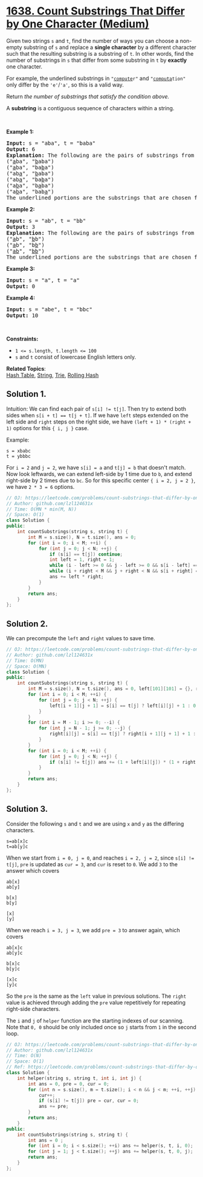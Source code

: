 # [1638. Count Substrings That Differ by One Character (Medium)](https://leetcode.com/problems/count-substrings-that-differ-by-one-character/)

<p>Given two strings <code>s</code> and <code>t</code>, find the number of ways you can choose a non-empty substring of <code>s</code> and replace a <strong>single character</strong> by a different character such that the resulting substring is a substring of <code>t</code>. In other words, find the number of substrings in <code>s</code> that differ from some substring in <code>t</code> by <strong>exactly</strong> one character.</p>

<p>For example, the underlined substrings in <code>"<u>compute</u>r"</code> and <code>"<u>computa</u>tion"</code> only differ by the <code>'e'</code>/<code>'a'</code>, so this is a valid way.</p>

<p>Return <em>the number of substrings that satisfy the condition above.</em></p>

<p>A <strong>substring</strong> is a contiguous sequence of characters within a string.</p>

<p>&nbsp;</p>
<p><strong>Example 1:</strong></p>

<pre><strong>Input:</strong> s = "aba", t = "baba"
<strong>Output:</strong> 6
<strong>Explanation: </strong>The following are the pairs of substrings from s and t that differ by exactly 1 character:
("<u>a</u>ba", "<u>b</u>aba")
("<u>a</u>ba", "ba<u>b</u>a")
("ab<u>a</u>", "<u>b</u>aba")
("ab<u>a</u>", "ba<u>b</u>a")
("a<u>b</u>a", "b<u>a</u>ba")
("a<u>b</u>a", "bab<u>a</u>")
The underlined portions are the substrings that are chosen from s and t.
</pre>
​​<strong>Example 2:</strong>

<pre><strong>Input:</strong> s = "ab", t = "bb"
<strong>Output:</strong> 3
<strong>Explanation: </strong>The following are the pairs of substrings from s and t that differ by 1 character:
("<u>a</u>b", "<u>b</u>b")
("<u>a</u>b", "b<u>b</u>")
("<u>ab</u>", "<u>bb</u>")
​​​​The underlined portions are the substrings that are chosen from s and t.
</pre>
<strong>Example 3:</strong>

<pre><strong>Input:</strong> s = "a", t = "a"
<strong>Output:</strong> 0
</pre>

<p><strong>Example 4:</strong></p>

<pre><strong>Input:</strong> s = "abe", t = "bbc"
<strong>Output:</strong> 10
</pre>

<p>&nbsp;</p>
<p><strong>Constraints:</strong></p>

<ul>
	<li><code>1 &lt;= s.length, t.length &lt;= 100</code></li>
	<li><code>s</code> and <code>t</code> consist of lowercase English letters only.</li>
</ul>


**Related Topics**:  
[Hash Table](https://leetcode.com/tag/hash-table/), [String](https://leetcode.com/tag/string/), [Trie](https://leetcode.com/tag/trie/), [Rolling Hash](https://leetcode.com/tag/rolling-hash/)

## Solution 1.

Intuition: We can find each pair of `s[i] != t[j]`. Then try to extend both sides when `s[i + t] == t[j + t]`. If we have `left` steps extended on the left side and `right` steps on the right side, we have `(left + 1) * (right + 1)` options for this `{ i, j }` case.

Example:

```
s = xbabc
t = ybbbc
```

For `i = 2` and `j = 2`, we have `s[i] = a` and `t[j] = b` that doesn't match. Now look leftwards, we can extend left-side by 1 time due to `b`, and extend right-side by 2 times due to `bc`. So for this specific center `{ i = 2, j = 2 }`, we have `2 * 3 = 6` options.

```cpp
// OJ: https://leetcode.com/problems/count-substrings-that-differ-by-one-character/
// Author: github.com/lzl124631x
// Time: O(MN * min(M, N))
// Space: O(1)
class Solution {
public:
    int countSubstrings(string s, string t) {
        int M = s.size(), N = t.size(), ans = 0;
        for (int i = 0; i < M; ++i) {
            for (int j = 0; j < N; ++j) {
                if (s[i] == t[j]) continue;
                int left = 1, right = 1;
                while (i - left >= 0 && j - left >= 0 && s[i - left] == t[j - left]) ++left;
                while (i + right < M && j + right < N && s[i + right] == t[j + right]) ++right;
                ans += left * right;
            }
        }
        return ans;
    }
};
```

## Solution 2.

We can precompute the `left` and `right` values to save time.

```cpp
// OJ: https://leetcode.com/problems/count-substrings-that-differ-by-one-character/
// Author: github.com/lzl124631x
// Time: O(MN)
// Space: O(MN)
class Solution {
public:
    int countSubstrings(string s, string t) {
        int M = s.size(), N = t.size(), ans = 0, left[101][101] = {}, right[101][101] = {};
        for (int i = 0; i < M; ++i) {
            for (int j = 0; j < N; ++j) {
                left[i + 1][j + 1] = s[i] == t[j] ? left[i][j] + 1 : 0;
            }
        }
        for (int i = M - 1; i >= 0; --i) {
            for (int j = N - 1; j >= 0; --j) {
                right[i][j] = s[i] == t[j] ? right[i + 1][j + 1] + 1 : 0;
            }
        }
        for (int i = 0; i < M; ++i) {
            for (int j = 0; j < N; ++j) {
                if (s[i] != t[j]) ans += (1 + left[i][j]) * (1 + right[i + 1][j + 1]);
            }
        }
        return ans;
    }
};
```

## Solution 3.

Consider the following `s` and `t` and we are using `x` and `y` as the differing characters.

```
s=ab[x]c
t=ab[y]c
```

When we start from `i = 0, j = 0`, and reaches `i = 2, j = 2`, since `s[i] != t[j]`, `pre` is updated as `cur = 3`, and `cur` is reset to `0`. We add `3` to the answer which covers

```
ab[x]
ab[y]

b[x]
b[y]

[x]
[y]
```

When we reach `i = 3, j = 3`, we add `pre = 3` to answer again, which covers

```
ab[x]c
ab[y]c

b[x]c
b[y]c

[x]c
[y]c
```

So the `pre` is the same as the `left` value in previous solutions. The `right` value is achieved through adding the `pre` value repetitively for repeating right-side characters.

The `i` and `j` of `helper` function are the starting indexes of our scanning. Note that `0, 0` should be only included once so `j` starts from `1` in the second loop.

```cpp
// OJ: https://leetcode.com/problems/count-substrings-that-differ-by-one-character/
// Author: github.com/lzl124631x
// Time: O(N)
// Space: O(1)
// Ref: https://leetcode.com/problems/count-substrings-that-differ-by-one-character/discuss/917985/JavaC%2B%2BPython-Time-O(nm)-Space-O(1)
class Solution {
    int helper(string s, string t, int i, int j) {
        int ans = 0, pre = 0, cur = 0;
        for (int n = s.size(), m = t.size(); i < n && j < m; ++i, ++j) {
            cur++;
            if (s[i] != t[j]) pre = cur, cur = 0;
            ans += pre;
        }
        return ans;
    }
public:
    int countSubstrings(string s, string t) {
        int ans = 0 ;
        for (int i = 0; i < s.size(); ++i) ans += helper(s, t, i, 0);
        for (int j = 1; j < t.size(); ++j) ans += helper(s, t, 0, j);
        return ans;
    }
};
```